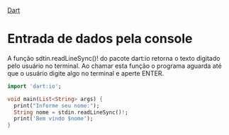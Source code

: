 [Dart](https://github.com/leofds/flutter-class/blob/master/dart/README.md)

# Entrada de dados pela console

A função sdtin.readLineSync()! do pacote dart:io retorna o texto digitado pelo usuário no terminal.
Ao chamar esta função o programa aguarda até que o usuário digite algo no terminal e aperte ENTER.

```dart
import 'dart:io';

void main(List<String> args) {
  print("Informe seu nome:");
  String nome = stdin.readLineSync()!;
  print('Bem vindo $nome');
}
```
